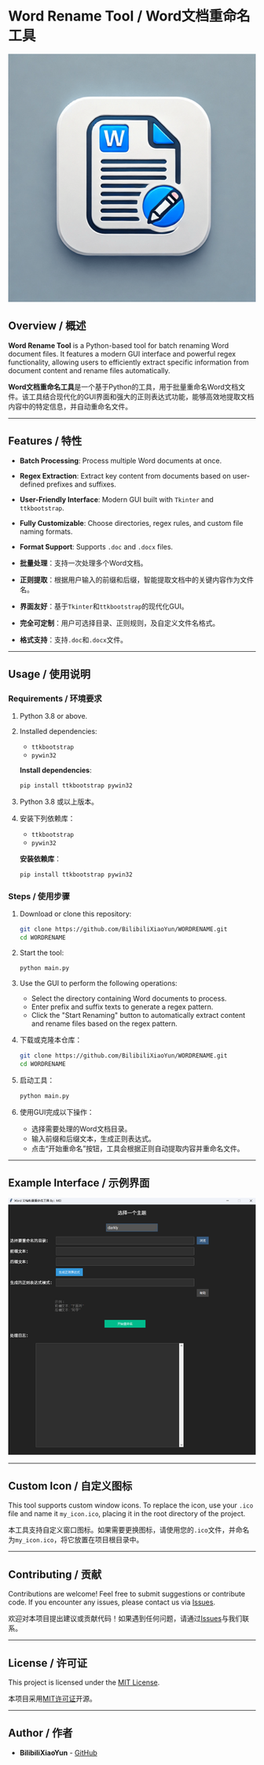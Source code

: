 # Word Rename Tool / Word文档重命名工具

![Icon](./path_to_your_icon.png) 
## Overview / 概述

**Word Rename Tool** is a Python-based tool for batch renaming Word document files. It features a modern GUI interface and powerful regex functionality, allowing users to efficiently extract specific information from document content and rename files automatically.

**Word文档重命名工具**是一个基于Python的工具，用于批量重命名Word文档文件。该工具结合现代化的GUI界面和强大的正则表达式功能，能够高效地提取文档内容中的特定信息，并自动重命名文件。

---

## Features / 特性

- **Batch Processing**: Process multiple Word documents at once.
- **Regex Extraction**: Extract key content from documents based on user-defined prefixes and suffixes.
- **User-Friendly Interface**: Modern GUI built with `Tkinter` and `ttkbootstrap`.
- **Fully Customizable**: Choose directories, regex rules, and custom file naming formats.
- **Format Support**: Supports `.doc` and `.docx` files.

- **批量处理**：支持一次处理多个Word文档。
- **正则提取**：根据用户输入的前缀和后缀，智能提取文档中的关键内容作为文件名。
- **界面友好**：基于`Tkinter`和`ttkbootstrap`的现代化GUI。
- **完全可定制**：用户可选择目录、正则规则，及自定义文件名格式。
- **格式支持**：支持`.doc`和`.docx`文件。

---

## Usage / 使用说明

### Requirements / 环境要求

1. Python 3.8 or above.
2. Installed dependencies:
   - `ttkbootstrap`
   - `pywin32`

   **Install dependencies**:
   ```bash
   pip install ttkbootstrap pywin32
   ```

1. Python 3.8 或以上版本。
2. 安装下列依赖库：
   - `ttkbootstrap`
   - `pywin32`

   **安装依赖库**：
   ```bash
   pip install ttkbootstrap pywin32
   ```

### Steps / 使用步骤

1. Download or clone this repository:
   ```bash
   git clone https://github.com/BilibiliXiaoYun/WORDRENAME.git
   cd WORDRENAME
   ```

2. Start the tool:
   ```bash
   python main.py
   ```

3. Use the GUI to perform the following operations:
   - Select the directory containing Word documents to process.
   - Enter prefix and suffix texts to generate a regex pattern.
   - Click the "Start Renaming" button to automatically extract content and rename files based on the regex pattern.

1. 下载或克隆本仓库：
   ```bash
   git clone https://github.com/BilibiliXiaoYun/WORDRENAME.git
   cd WORDRENAME
   ```

2. 启动工具：
   ```bash
   python main.py
   ```

3. 使用GUI完成以下操作：
   - 选择需要处理的Word文档目录。
   - 输入前缀和后缀文本，生成正则表达式。
   - 点击“开始重命名”按钮，工具会根据正则自动提取内容并重命名文件。

---

## Example Interface / 示例界面

![Interface Screenshot / 界面截图](./screenshot.png) 

---

## Custom Icon / 自定义图标

This tool supports custom window icons. To replace the icon, use your `.ico` file and name it `my_icon.ico`, placing it in the root directory of the project.

本工具支持自定义窗口图标。如果需要更换图标，请使用您的`.ico`文件，并命名为`my_icon.ico`，将它放置在项目根目录中。

---

## Contributing / 贡献

Contributions are welcome! Feel free to submit suggestions or contribute code. If you encounter any issues, please contact us via [Issues](https://github.com/BilibiliXiaoYun/WORDRENAME/issues).

欢迎对本项目提出建议或贡献代码！如果遇到任何问题，请通过[Issues](https://github.com/BilibiliXiaoYun/WORDRENAME/issues)与我们联系。

---

## License / 许可证

This project is licensed under the [MIT License](LICENSE).

本项目采用[MIT许可证](LICENSE)开源。

---

## Author / 作者

- **BilibiliXiaoYun** - [GitHub](https://github.com/BilibiliXiaoYun)

